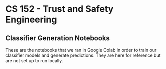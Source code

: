 # CS 152 - Trust and Safety Engineering
## Classifier Generation Notebooks

These are the notebooks that we ran in Google Colab in order to train our classifier models and generate predictions. They are here for reference but are not set up to run locally.